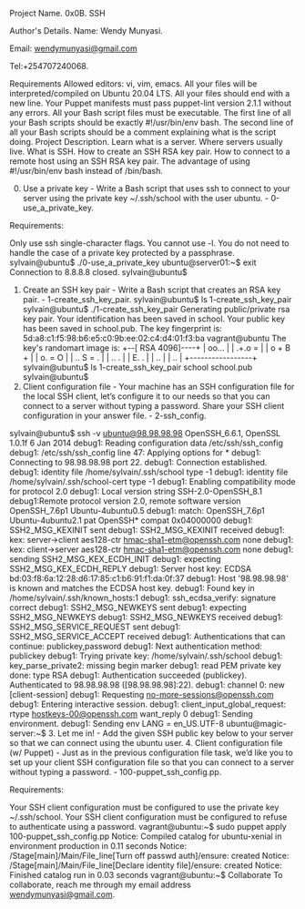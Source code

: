 Project Name.
0x0B. SSH

Author's Details.
Name: Wendy Munyasi.

Email: wendymunyasi@gmail.com

Tel:+254707240068.

Requirements
Allowed editors: vi, vim, emacs.
All your files will be interpreted/compiled on Ubuntu 20.04 LTS.
All your files should end with a new line.
Your Puppet manifests must pass puppet-lint version 2.1.1 without any errors.
All your Bash script files must be executable.
The first line of all your Bash scripts should be exactly #!/usr/bin/env bash.
The second line of all your Bash scripts should be a comment explaining what is the script doing.
Project Description.
Learn what is a server. Where servers usually live. What is SSH. How to create an SSH RSA key pair. How to connect to a remote host using an SSH RSA key pair. The advantage of using #!/usr/bin/env bash instead of /bin/bash.

0. Use a private key - Write a Bash script that uses ssh to connect to your server using the private key ~/.ssh/school with the user ubuntu. - 0-use_a_private_key.

Requirements:

Only use ssh single-character flags.
You cannot use -l.
You do not need to handle the case of a private key protected by a passphrase.
sylvain@ubuntu$ ./0-use_a_private_key
ubuntu@server01:~$ exit
Connection to 8.8.8.8 closed.
sylvain@ubuntu$
1. Create an SSH key pair - Write a Bash script that creates an RSA key pair. - 1-create_ssh_key_pair.
sylvain@ubuntu$ ls
1-create_ssh_key_pair
sylvain@ubuntu$ ./1-create_ssh_key_pair
Generating public/private rsa key pair.
Your identification has been saved in school.
Your public key has been saved in school.pub.
The key fingerprint is:
5d:a8:c1:f5:98:b6:e5:c0:9b:ee:02:c4:d4:01:f3:ba vagrant@ubuntu
The key's randomart image is:
+--[ RSA 4096]----+
|      oo...      |
|      .+.o =     |
|     o  + B +    |
|      o. = O     |
|     .. S = .    |
|      .. .       |
|      E.  .      |
|        ..       |
|         ..      |
+-----------------+
sylvain@ubuntu$ ls
1-create_ssh_key_pair school  school.pub
sylvain@ubuntu$ 
2. Client configuration file - Your machine has an SSH configuration file for the local SSH client, let’s configure it to our needs so that you can connect to a server without typing a password. Share your SSH client configuration in your answer file. - 2-ssh_config.

sylvain@ubuntu$ ssh -v ubuntu@98.98.98.98
OpenSSH_6.6.1, OpenSSL 1.0.1f 6 Jan 2014
debug1: Reading configuration data /etc/ssh/ssh_config
debug1: /etc/ssh/ssh_config line 47: Applying options for *
debug1: Connecting to 98.98.98.98 port 22.
debug1: Connection established.
debug1: identity file /home/sylvain/.ssh/school type -1
debug1: identity file /home/sylvain/.ssh/school-cert type -1
debug1: Enabling compatibility mode for protocol 2.0
debug1: Local version string SSH-2.0-OpenSSH_8.1
debug1:Remote protocol version 2.0, remote software version OpenSSH_7.6p1 Ubuntu-4ubuntu0.5
debug1: match: OpenSSH_7.6p1 Ubuntu-4ubuntu2.1 pat OpenSSH* compat 0x04000000
debug1: SSH2_MSG_KEXINIT sent
debug1: SSH2_MSG_KEXINIT received
debug1: kex: server->client aes128-ctr hmac-sha1-etm@openssh.com none
debug1: kex: client->server aes128-ctr hmac-sha1-etm@openssh.com none
debug1: sending SSH2_MSG_KEX_ECDH_INIT
debug1: expecting SSH2_MSG_KEX_ECDH_REPLY
debug1: Server host key: ECDSA bd:03:f8:6a:12:28:d6:17:85:c1:b6:91:f1:da:0f:37
debug1: Host '98.98.98.98' is known and matches the ECDSA host key.
debug1: Found key in /home/sylvain/.ssh/known_hosts:1
debug1: ssh_ecdsa_verify: signature correct
debug1: SSH2_MSG_NEWKEYS sent
debug1: expecting SSH2_MSG_NEWKEYS
debug1: SSH2_MSG_NEWKEYS received
debug1: SSH2_MSG_SERVICE_REQUEST sent
debug1: SSH2_MSG_SERVICE_ACCEPT received
debug1: Authentications that can continue: publickey,password
debug1: Next authentication method: publickey
debug1: Trying private key: /home/sylvain/.ssh/school
debug1: key_parse_private2: missing begin marker
debug1: read PEM private key done: type RSA
debug1: Authentication succeeded (publickey).
Authenticated to 98.98.98.98 ([98.98.98.98]:22).
debug1: channel 0: new [client-session]
debug1: Requesting no-more-sessions@openssh.com
debug1: Entering interactive session.
debug1: client_input_global_request: rtype hostkeys-00@openssh.com want_reply 0
debug1: Sending environment.
debug1: Sending env LANG = en_US.UTF-8
ubuntu@magic-server:~$
3. Let me in! - Add the given SSH public key below to your server so that we can connect using the ubuntu user.
4. Client configuration file (w/ Puppet) - Just as in the previous configuration file task, we’d like you to set up your client SSH configuration file so that you can connect to a server without typing a password. - 100-puppet_ssh_config.pp.

Requirements:

Your SSH client configuration must be configured to use the private key ~/.ssh/school.
Your SSH client configuration must be configured to refuse to authenticate using a password.
vagrant@ubuntu:~$ sudo puppet apply 100-puppet_ssh_config.pp
Notice: Compiled catalog for ubuntu-xenial in environment production in 0.11 seconds
Notice: /Stage[main]/Main/File_line[Turn off passwd auth]/ensure: created
Notice: /Stage[main]/Main/File_line[Declare identity file]/ensure: created
Notice: Finished catalog run in 0.03 seconds
vagrant@ubuntu:~$
Collaborate
To collaborate, reach me through my email address wendymunyasi@gmail.com.
